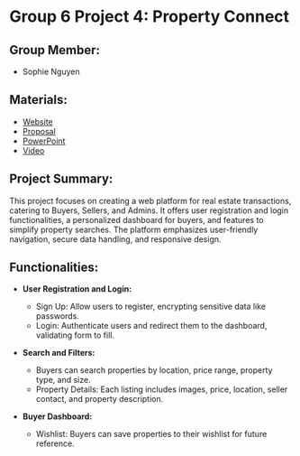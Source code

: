 # Group 6 Project 4: Property Connect

## Group Member:

- Sophie Nguyen

## Materials:

- [Website]()
- [Proposal]()
- [PowerPoint]()
- [Video]()

## Project Summary:

This project focuses on creating a web platform for real estate transactions, catering to Buyers, Sellers, and Admins. It offers user registration and login
functionalities, a personalized dashboard for buyers, and features to simplify property searches. The platform emphasizes user-friendly navigation, secure data
handling, and responsive design.

## Functionalities:

- **User Registration and Login:**

  - Sign Up: Allow users to register, encrypting sensitive data like passwords.
  - Login: Authenticate users and redirect them to the dashboard, validating form to fill.

- **Search and Filters:**

  - Buyers can search properties by location, price range, property type, and size.
  - Property Details: Each listing includes images, price, location, seller contact, and property description.

- **Buyer Dashboard:**

  - Wishlist: Buyers can save properties to their wishlist for future reference.
